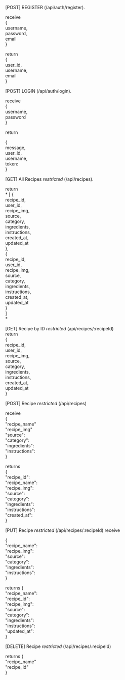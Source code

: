 [POST] REGISTER (/api/auth/register). 

  receive     
{  
  username,  
  password,  
  email  
}   

return   
{   
  user_id,  
  username,  
  email   
}

[POST] LOGIN (/api/auth/login). 

  receive  
{  
  username,  
  password  
}

return   
  
{  
  message,  
  user_id,  
  username,  
  token:  
}   

[GET] All Recipes *restricted* (/api/recipes). 

return   
*
[
    {  
       recipe_id,  
       user_id,  
       recipe_img,  
       source,  
       category,  
       ingredients,  
       instructions,  
       created_at,  
       updated_at   
    },  
    {  
       recipe_id,  
       user_id,  
       recipe_img,  
       source,  
       category,  
       ingredients,  
       instructions,  
       created_at,  
       updated_at  
    }  
]   
*
  
[GET] Recipe by ID *restricted* (api/recipes/:recipeId)   
return  
 {  
   recipe_id,  
   user_id,  
   recipe_img,  
   source,  
   category,  
   ingredients,  
   instructions,  
   created_at,  
   updated_at   
 }

[POST] Recipe *restricted* (/api/recipes)

receive  
{  
    "recipe_name"  
    "recipe_img"  
    "source":  
    "category":   
    "ingredients":   
    "instructions":  
}

returns  
{  
    "recipe_id":  
    "recipe_name":  
    "recipe_img":   
    "source":  
    "category":   
    "ingredients":   
    "instructions":  
    "created_at":  
}

[PUT] Recipe *restricted* (/api/recipes/:recipeId)
receive 

{  
    "recipe_name":  
    "recipe_img":  
    "source":  
    "category":   
    "ingredients":   
    "instructions":  
}

returns
{  
   "recipe_name":  
    "recipe_id":  
    "recipe_img":   
    "source":  
    "category":   
    "ingredients":   
    "instructions":   
    "updated_at":   
}


[DELETE] Recipe *restricted* (/api/recipes/:recipeId)

returns
{  
  "recipe_name"       
  "recipe_id"     
}
